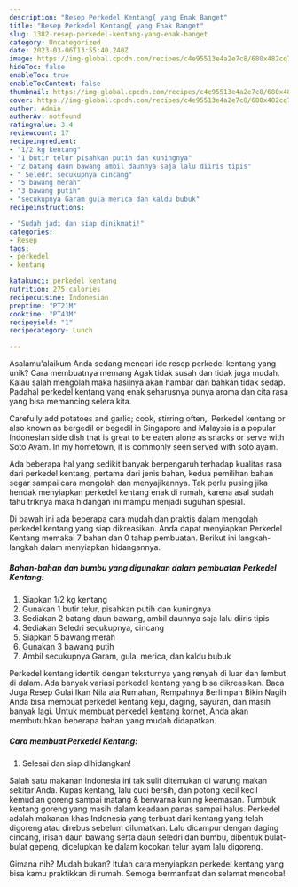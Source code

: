 ```yaml
---
description: "Resep Perkedel Kentang{ yang Enak Banget"
title: "Resep Perkedel Kentang{ yang Enak Banget"
slug: 1382-resep-perkedel-kentang-yang-enak-banget
category: Uncategorized
date: 2023-03-06T13:55:40.240Z
image: https://img-global.cpcdn.com/recipes/c4e95513e4a2e7c8/680x482cq70/perkedel-kentang-foto-resep-utama.jpg
hideToc: false
enableToc: true
enableTocContent: false
thumbnail: https://img-global.cpcdn.com/recipes/c4e95513e4a2e7c8/680x482cq70/perkedel-kentang-foto-resep-utama.jpg
cover: https://img-global.cpcdn.com/recipes/c4e95513e4a2e7c8/680x482cq70/perkedel-kentang-foto-resep-utama.jpg
author: Admin
authorAv: notfound
ratingvalue: 3.4
reviewcount: 17
recipeingredient:
- "1/2 kg kentang"
- "1 butir telur pisahkan putih dan kuningnya"
- "2 batang daun bawang ambil daunnya saja lalu diiris tipis"
- " Seledri secukupnya cincang"
- "5 bawang merah"
- "3 bawang putih"
- "secukupnya Garam gula merica dan kaldu bubuk"
recipeinstructions:

- "Sudah jadi dan siap dinikmati!"
categories:
- Resep
tags:
- perkedel
- kentang

katakunci: perkedel kentang 
nutrition: 275 calories
recipecuisine: Indonesian
preptime: "PT21M"
cooktime: "PT43M"
recipeyield: "1"
recipecategory: Lunch

---
```



Asalamu'alaikum Anda sedang mencari ide resep perkedel kentang yang unik? Cara membuatnya memang Agak tidak susah dan tidak juga mudah. Kalau salah mengolah maka hasilnya akan hambar dan bahkan tidak sedap. Padahal perkedel kentang yang enak seharusnya punya aroma dan cita rasa yang bisa memancing selera kita.


Carefully add potatoes and garlic; cook, stirring often,. Perkedel kentang or also known as bergedil or begedil in Singapore and Malaysia is a popular Indonesian side dish that is great to be eaten alone as snacks or serve with Soto Ayam. In my hometown, it is commonly seen served with soto ayam.

Ada beberapa hal yang sedikit banyak berpengaruh terhadap kualitas rasa dari perkedel kentang, pertama dari jenis bahan, kedua pemilihan bahan segar sampai cara mengolah dan menyajikannya. Tak perlu pusing jika hendak menyiapkan perkedel kentang enak di rumah, karena asal sudah tahu triknya maka hidangan ini mampu menjadi suguhan spesial.


Di bawah ini ada beberapa cara mudah dan praktis dalam mengolah perkedel kentang yang siap dikreasikan. Anda dapat menyiapkan Perkedel Kentang memakai 7 bahan dan 0 tahap pembuatan. Berikut ini langkah-langkah dalam menyiapkan hidangannya.

<!--inarticleads1-->

##### Bahan-bahan dan bumbu yang digunakan dalam pembuatan Perkedel Kentang:

1. Siapkan 1/2 kg kentang
1. Gunakan 1 butir telur, pisahkan putih dan kuningnya
1. Sediakan 2 batang daun bawang, ambil daunnya saja lalu diiris tipis
1. Sediakan  Seledri secukupnya, cincang
1. Siapkan 5 bawang merah
1. Gunakan 3 bawang putih
1. Ambil secukupnya Garam, gula, merica, dan kaldu bubuk


Perkedel kentang identik dengan teksturnya yang renyah di luar dan lembut di dalam. Ada banyak variasi perkedel kentang yang bisa dikreasikan. Baca Juga Resep Gulai Ikan Nila ala Rumahan, Rempahnya Berlimpah Bikin Nagih Anda bisa membuat perkedel kentang keju, daging, sayuran, dan masih banyak lagi. Untuk membuat perkedel kentang kornet, Anda akan membutuhkan beberapa bahan yang mudah didapatkan. 

<!--inarticleads2-->

##### Cara membuat Perkedel Kentang:


1. Selesai dan siap dihidangkan!

Salah satu makanan Indonesia ini tak sulit ditemukan di warung makan sekitar Anda. Kupas kentang, lalu cuci bersih, dan potong kecil kecil kemudian goreng sampai matang &amp; berwarna kuning keemasan. Tumbuk kentang goreng yang masih dalam keadaan panas sampai halus. Perkedel adalah makanan khas Indonesia yang terbuat dari kentang yang telah digoreng atau direbus sebelum dilumatkan. Lalu dicampur dengan daging cincang, irisan daun bawang serta daun seledri dan bumbu, dibentuk bulat-bulat gepeng, dicelupkan ke dalam kocokan telur ayam lalu digoreng. 

Gimana nih? Mudah bukan? Itulah cara menyiapkan perkedel kentang yang bisa kamu praktikkan di rumah. Semoga bermanfaat dan selamat mencoba!

